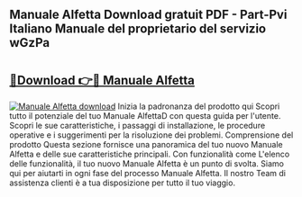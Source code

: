 ## Manuale Alfetta Download gratuit PDF - Part-Pvi Italiano Manuale del proprietario del servizio wGzPa

# <h2><a href="http://dfewcp.blite.top/?on=Manuale+Alfetta">🔗Download 👉🔴 Manuale Alfetta</a></h2>

[![Manuale Alfetta download](https://i.imgur.com/lujVjoI.png)](http://dfewcp.blite.top/?on=Manuale+Alfetta)
Inizia la padronanza del prodotto qui Scopri tutto il potenziale del tuo Manuale AlfettaD con questa guida per l'utente. Scopri le sue caratteristiche, i passaggi di installazione, le procedure operative e i suggerimenti per la risoluzione dei problemi. Comprensione del prodotto Questa sezione fornisce una panoramica del tuo nuovo Manuale Alfetta e delle sue caratteristiche principali. Con funzionalità come L'elenco delle funzionalità, il tuo nuovo Manuale Alfetta è un punto di svolta. Siamo qui per aiutarti in ogni fase del processo Manuale Alfetta. Il nostro Team di assistenza clienti è a tua disposizione per tutto il tuo viaggio.
